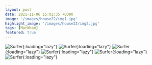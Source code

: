 ```yaml
---
layout: post
date: 2021-11-06 15:01:35 +0300
image: '/images/house22/img1.jpg'
highlight_image: '/images/house22/img2.jpg'
tags: [Markham]
featured: true
---
```


![Surfer]({{site.baseurl}}/images/house22/img3.jpg){:loading="lazy"}
![Surfer]({{site.baseurl}}/images/house22/img4.jpg){:loading="lazy"}
![Surfer]({{site.baseurl}}/images/house22/img5.jpg){:loading="lazy"}
![Surfer]({{site.baseurl}}/images/house22/img6.jpg){:loading="lazy"}
![Surfer]({{site.baseurl}}/images/house22/img7.jpg){:loading="lazy"}
![Surfer]({{site.baseurl}}/images/house22/img8.jpg){:loading="lazy"} 